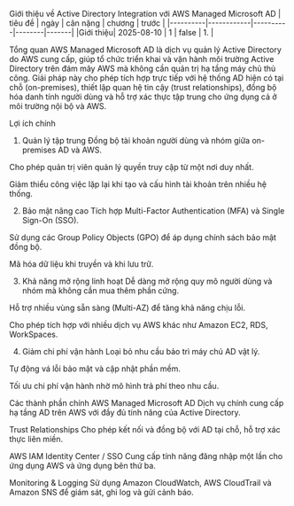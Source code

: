 Giới thiệu về Active Directory Integration với AWS Managed Microsoft AD
| tiêu đề  | ngày       | cân nặng | chương | trước |
|----------|------------|----------|--------|-------|
|Giới thiệu| 2025-08-10 | 1        | false  | 1.    |


Tổng quan
AWS Managed Microsoft AD là dịch vụ quản lý Active Directory do AWS cung cấp, giúp tổ chức triển khai và vận hành môi trường Active Directory trên đám mây AWS mà không cần quản trị hạ tầng máy chủ thủ công.
Giải pháp này cho phép tích hợp trực tiếp với hệ thống AD hiện có tại chỗ (on-premises), thiết lập quan hệ tin cậy (trust relationships), đồng bộ hóa danh tính người dùng và hỗ trợ xác thực tập trung cho ứng dụng cả ở môi trường nội bộ và AWS.

Lợi ích chính
1. Quản lý tập trung
Đồng bộ tài khoản người dùng và nhóm giữa on-premises AD và AWS.

Cho phép quản trị viên quản lý quyền truy cập từ một nơi duy nhất.

Giảm thiểu công việc lặp lại khi tạo và cấu hình tài khoản trên nhiều hệ thống.

2. Bảo mật nâng cao
Tích hợp Multi-Factor Authentication (MFA) và Single Sign-On (SSO).

Sử dụng các Group Policy Objects (GPO) để áp dụng chính sách bảo mật đồng bộ.

Mã hóa dữ liệu khi truyền và khi lưu trữ.

3. Khả năng mở rộng linh hoạt
Dễ dàng mở rộng quy mô người dùng và nhóm mà không cần mua thêm phần cứng.

Hỗ trợ nhiều vùng sẵn sàng (Multi-AZ) để tăng khả năng chịu lỗi.

Cho phép tích hợp với nhiều dịch vụ AWS khác như Amazon EC2, RDS, WorkSpaces.

4. Giảm chi phí vận hành
Loại bỏ nhu cầu bảo trì máy chủ AD vật lý.

Tự động vá lỗi bảo mật và cập nhật phần mềm.

Tối ưu chi phí vận hành nhờ mô hình trả phí theo nhu cầu.

Các thành phần chính
AWS Managed Microsoft AD
Dịch vụ chính cung cấp hạ tầng AD trên AWS với đầy đủ tính năng của Active Directory.

Trust Relationships
Cho phép kết nối và đồng bộ với AD tại chỗ, hỗ trợ xác thực liên miền.

AWS IAM Identity Center / SSO
Cung cấp tính năng đăng nhập một lần cho ứng dụng AWS và ứng dụng bên thứ ba.

Monitoring & Logging
Sử dụng Amazon CloudWatch, AWS CloudTrail và Amazon SNS để giám sát, ghi log và gửi cảnh báo.